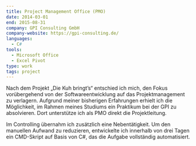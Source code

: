 ```yaml
---
title: Project Management Office (PMO)
date: 2014-03-01
end: 2015-08-31
company: GPI Consulting GmbH
company-website: https://gpi-consulting.de/
languages:
  - C#
tools:
  - Microsoft Office
  - Excel Pivot
type: work
tags: project
---
```


Nach dem Projekt „Die Kuh bringt’s“ entschied ich mich, den Fokus vorübergehend von der Softwareentwicklung auf das Projektmanagement zu verlagern. Aufgrund meiner bisherigen Erfahrungen erhielt ich die Möglichkeit, im Rahmen meines Studiums ein Praktikum bei der GPI zu absolvieren. Dort unterstütze ich als PMO direkt die Projektleitung.

Im Controlling übernahm ich zusätzlich eine Nebentätigkeit. Um den manuellen Aufwand zu reduzieren, entwickelte ich innerhalb von drei Tagen ein CMD-Skript auf Basis von C#, das die Aufgabe vollständig automatisiert.
